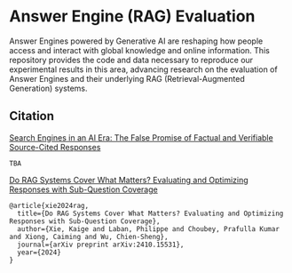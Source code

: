 # Answer Engine (RAG) Evaluation 

Answer Engines powered by Generative AI are reshaping how people access and interact with global knowledge and online information. This repository provides the code and data necessary to reproduce our experimental results in this area, advancing research on the evaluation of Answer Engines and their underlying RAG (Retrieval-Augmented Generation) systems.

## Citation

[Search Engines in an AI Era: The False Promise of Factual and Verifiable Source-Cited Responses]()
```
TBA
```

[Do RAG Systems Cover What Matters? Evaluating and Optimizing Responses with Sub-Question Coverage](https://arxiv.org/abs/2410.15531)
```
@article{xie2024rag,
  title={Do RAG Systems Cover What Matters? Evaluating and Optimizing Responses with Sub-Question Coverage},
  author={Xie, Kaige and Laban, Philippe and Choubey, Prafulla Kumar and Xiong, Caiming and Wu, Chien-Sheng},
  journal={arXiv preprint arXiv:2410.15531},
  year={2024}
}
```
